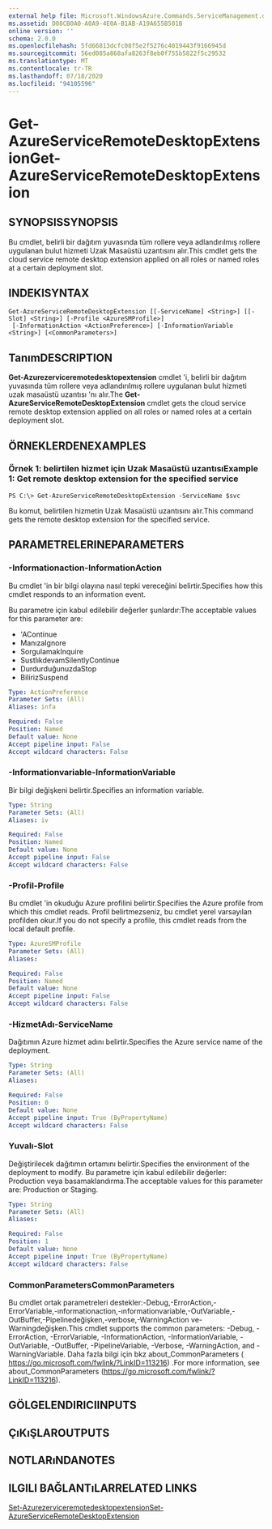 ```yaml
---
external help file: Microsoft.WindowsAzure.Commands.ServiceManagement.dll-Help.xml
ms.assetid: D08CB0A0-A0A9-4E0A-B1AB-A19A655B501B
online version: ''
schema: 2.0.0
ms.openlocfilehash: 5fd66813dcfc08f5e2f5276c4019443f9166945d
ms.sourcegitcommit: 56ed085a868afa8263f8eb0f755b5822f5c29532
ms.translationtype: MT
ms.contentlocale: tr-TR
ms.lasthandoff: 07/18/2020
ms.locfileid: "94105596"
---
```

# <span data-ttu-id="85353-101">Get-AzureServiceRemoteDesktopExtension</span><span class="sxs-lookup"><span data-stu-id="85353-101">Get-AzureServiceRemoteDesktopExtension</span></span>

## <span data-ttu-id="85353-102">SYNOPSIS</span><span class="sxs-lookup"><span data-stu-id="85353-102">SYNOPSIS</span></span>
<span data-ttu-id="85353-103">Bu cmdlet, belirli bir dağıtım yuvasında tüm rollere veya adlandırılmış rollere uygulanan bulut hizmeti Uzak Masaüstü uzantısını alır.</span><span class="sxs-lookup"><span data-stu-id="85353-103">This cmdlet gets the cloud service remote desktop extension applied on all roles or named roles at a certain deployment slot.</span></span>

## <span data-ttu-id="85353-104">INDEKI</span><span class="sxs-lookup"><span data-stu-id="85353-104">SYNTAX</span></span>

```
Get-AzureServiceRemoteDesktopExtension [[-ServiceName] <String>] [[-Slot] <String>] [-Profile <AzureSMProfile>]
 [-InformationAction <ActionPreference>] [-InformationVariable <String>] [<CommonParameters>]
```

## <span data-ttu-id="85353-105">Tanım</span><span class="sxs-lookup"><span data-stu-id="85353-105">DESCRIPTION</span></span>
<span data-ttu-id="85353-106">**Get-Azurezerviceremotedesktopextension** cmdlet 'i, belirli bir dağıtım yuvasında tüm rollere veya adlandırılmış rollere uygulanan bulut hizmeti uzak masaüstü uzantısı 'nı alır.</span><span class="sxs-lookup"><span data-stu-id="85353-106">The **Get-AzureServiceRemoteDesktopExtension** cmdlet gets the cloud service remote desktop extension applied on all roles or named roles at a certain deployment slot.</span></span>

## <span data-ttu-id="85353-107">ÖRNEKLERDEN</span><span class="sxs-lookup"><span data-stu-id="85353-107">EXAMPLES</span></span>

### <span data-ttu-id="85353-108">Örnek 1: belirtilen hizmet için Uzak Masaüstü uzantısı</span><span class="sxs-lookup"><span data-stu-id="85353-108">Example 1: Get remote desktop extension for the specified service</span></span>
```
PS C:\> Get-AzureServiceRemoteDesktopExtension -ServiceName $svc
```

<span data-ttu-id="85353-109">Bu komut, belirtilen hizmetin Uzak Masaüstü uzantısını alır.</span><span class="sxs-lookup"><span data-stu-id="85353-109">This command gets the remote desktop extension for the specified service.</span></span>

## <span data-ttu-id="85353-110">PARAMETRELERINE</span><span class="sxs-lookup"><span data-stu-id="85353-110">PARAMETERS</span></span>

### <span data-ttu-id="85353-111">-Informationaction</span><span class="sxs-lookup"><span data-stu-id="85353-111">-InformationAction</span></span>
<span data-ttu-id="85353-112">Bu cmdlet 'in bir bilgi olayına nasıl tepki vereceğini belirtir.</span><span class="sxs-lookup"><span data-stu-id="85353-112">Specifies how this cmdlet responds to an information event.</span></span>

<span data-ttu-id="85353-113">Bu parametre için kabul edilebilir değerler şunlardır:</span><span class="sxs-lookup"><span data-stu-id="85353-113">The acceptable values for this parameter are:</span></span>

- <span data-ttu-id="85353-114">'A</span><span class="sxs-lookup"><span data-stu-id="85353-114">Continue</span></span>
- <span data-ttu-id="85353-115">Manıza</span><span class="sxs-lookup"><span data-stu-id="85353-115">Ignore</span></span>
- <span data-ttu-id="85353-116">Sorgulamak</span><span class="sxs-lookup"><span data-stu-id="85353-116">Inquire</span></span>
- <span data-ttu-id="85353-117">Sustlıkdevam</span><span class="sxs-lookup"><span data-stu-id="85353-117">SilentlyContinue</span></span>
- <span data-ttu-id="85353-118">Durdurduğunuzda</span><span class="sxs-lookup"><span data-stu-id="85353-118">Stop</span></span>
- <span data-ttu-id="85353-119">Biliriz</span><span class="sxs-lookup"><span data-stu-id="85353-119">Suspend</span></span>

```yaml
Type: ActionPreference
Parameter Sets: (All)
Aliases: infa

Required: False
Position: Named
Default value: None
Accept pipeline input: False
Accept wildcard characters: False
```

### <span data-ttu-id="85353-120">-Informationvariable</span><span class="sxs-lookup"><span data-stu-id="85353-120">-InformationVariable</span></span>
<span data-ttu-id="85353-121">Bir bilgi değişkeni belirtir.</span><span class="sxs-lookup"><span data-stu-id="85353-121">Specifies an information variable.</span></span>

```yaml
Type: String
Parameter Sets: (All)
Aliases: iv

Required: False
Position: Named
Default value: None
Accept pipeline input: False
Accept wildcard characters: False
```

### <span data-ttu-id="85353-122">-Profil</span><span class="sxs-lookup"><span data-stu-id="85353-122">-Profile</span></span>
<span data-ttu-id="85353-123">Bu cmdlet 'in okuduğu Azure profilini belirtir.</span><span class="sxs-lookup"><span data-stu-id="85353-123">Specifies the Azure profile from which this cmdlet reads.</span></span>
<span data-ttu-id="85353-124">Profil belirtmezseniz, bu cmdlet yerel varsayılan profilden okur.</span><span class="sxs-lookup"><span data-stu-id="85353-124">If you do not specify a profile, this cmdlet reads from the local default profile.</span></span>

```yaml
Type: AzureSMProfile
Parameter Sets: (All)
Aliases: 

Required: False
Position: Named
Default value: None
Accept pipeline input: False
Accept wildcard characters: False
```

### <span data-ttu-id="85353-125">-HizmetAdı</span><span class="sxs-lookup"><span data-stu-id="85353-125">-ServiceName</span></span>
<span data-ttu-id="85353-126">Dağıtımın Azure hizmet adını belirtir.</span><span class="sxs-lookup"><span data-stu-id="85353-126">Specifies the Azure service name of the deployment.</span></span>

```yaml
Type: String
Parameter Sets: (All)
Aliases: 

Required: False
Position: 0
Default value: None
Accept pipeline input: True (ByPropertyName)
Accept wildcard characters: False
```

### <span data-ttu-id="85353-127">Yuvalı</span><span class="sxs-lookup"><span data-stu-id="85353-127">-Slot</span></span>
<span data-ttu-id="85353-128">Değiştirilecek dağıtımın ortamını belirtir.</span><span class="sxs-lookup"><span data-stu-id="85353-128">Specifies the environment of the deployment to modify.</span></span>
<span data-ttu-id="85353-129">Bu parametre için kabul edilebilir değerler: Production veya basamaklandırma.</span><span class="sxs-lookup"><span data-stu-id="85353-129">The acceptable values for this parameter are: Production or Staging.</span></span>

```yaml
Type: String
Parameter Sets: (All)
Aliases: 

Required: False
Position: 1
Default value: None
Accept pipeline input: True (ByPropertyName)
Accept wildcard characters: False
```

### <span data-ttu-id="85353-130">CommonParameters</span><span class="sxs-lookup"><span data-stu-id="85353-130">CommonParameters</span></span>
<span data-ttu-id="85353-131">Bu cmdlet ortak parametreleri destekler:-Debug,-ErrorAction,-ErrorVariable,-ınformationaction,-ınformationvariable,-OutVariable,-OutBuffer,-Pipelinedeğişken,-verbose,-WarningAction ve-Warningdeğişken.</span><span class="sxs-lookup"><span data-stu-id="85353-131">This cmdlet supports the common parameters: -Debug, -ErrorAction, -ErrorVariable, -InformationAction, -InformationVariable, -OutVariable, -OutBuffer, -PipelineVariable, -Verbose, -WarningAction, and -WarningVariable.</span></span> <span data-ttu-id="85353-132">Daha fazla bilgi için bkz about_CommonParameters ( https://go.microsoft.com/fwlink/?LinkID=113216) .</span><span class="sxs-lookup"><span data-stu-id="85353-132">For more information, see about_CommonParameters (https://go.microsoft.com/fwlink/?LinkID=113216).</span></span>

## <span data-ttu-id="85353-133">GÖLGELENDIRICI</span><span class="sxs-lookup"><span data-stu-id="85353-133">INPUTS</span></span>

## <span data-ttu-id="85353-134">ÇıKıŞLAR</span><span class="sxs-lookup"><span data-stu-id="85353-134">OUTPUTS</span></span>

## <span data-ttu-id="85353-135">NOTLARıNDA</span><span class="sxs-lookup"><span data-stu-id="85353-135">NOTES</span></span>

## <span data-ttu-id="85353-136">ILGILI BAĞLANTıLAR</span><span class="sxs-lookup"><span data-stu-id="85353-136">RELATED LINKS</span></span>

[<span data-ttu-id="85353-137">Set-Azurezerviceremotedesktopextension</span><span class="sxs-lookup"><span data-stu-id="85353-137">Set-AzureServiceRemoteDesktopExtension</span></span>](./Set-AzureServiceRemoteDesktopExtension.md)


